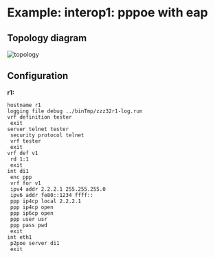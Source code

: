 # Example: interop1: pppoe with eap

## **Topology diagram**

![topology](/img/intop1-pppoe05.tst.png)

## **Configuration**

**r1:**
```
hostname r1
logging file debug ../binTmp/zzz32r1-log.run
vrf definition tester
 exit
server telnet tester
 security protocol telnet
 vrf tester
 exit
vrf def v1
 rd 1:1
 exit
int di1
 enc ppp
 vrf for v1
 ipv4 addr 2.2.2.1 255.255.255.0
 ipv6 addr fe80::1234 ffff::
 ppp ip4cp local 2.2.2.1
 ppp ip4cp open
 ppp ip6cp open
 ppp user usr
 ppp pass pwd
 exit
int eth1
 p2poe server di1
 exit
```
